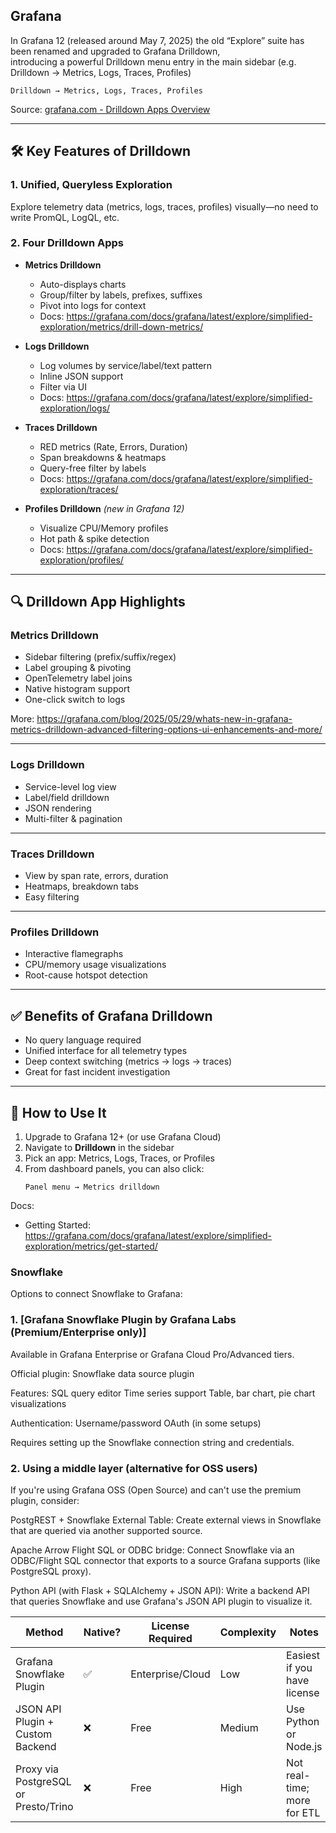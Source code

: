 ## Grafana

In Grafana 12 (released around May 7, 2025) the old “Explore” suite has been renamed and upgraded to Grafana Drilldown,   
introducing a powerful Drilldown menu entry in the main sidebar 
(e.g. Drilldown → Metrics, Logs, Traces, Profiles) 

```
Drilldown → Metrics, Logs, Traces, Profiles
```

Source: [grafana.com - Drilldown Apps Overview](https://grafana.com/blog/2025/02/20/grafana-drilldown-apps-the-improved-queryless-experience-formerly-known-as-the-explore-apps/?utm_source=chatgpt.com)

---

## 🛠️ Key Features of Drilldown

### 1. Unified, Queryless Exploration
Explore telemetry data (metrics, logs, traces, profiles) visually—no need to write PromQL, LogQL, etc.

### 2. Four Drilldown Apps
- **Metrics Drilldown**  
  - Auto-displays charts  
  - Group/filter by labels, prefixes, suffixes  
  - Pivot into logs for context  
  - Docs: https://grafana.com/docs/grafana/latest/explore/simplified-exploration/metrics/drill-down-metrics/

- **Logs Drilldown**  
  - Log volumes by service/label/text pattern  
  - Inline JSON support  
  - Filter via UI  
  - Docs: https://grafana.com/docs/grafana/latest/explore/simplified-exploration/logs/

- **Traces Drilldown**  
  - RED metrics (Rate, Errors, Duration)  
  - Span breakdowns & heatmaps  
  - Query-free filter by labels  
  - Docs: https://grafana.com/docs/grafana/latest/explore/simplified-exploration/traces/

- **Profiles Drilldown** *(new in Grafana 12)*  
  - Visualize CPU/Memory profiles  
  - Hot path & spike detection  
  - Docs: https://grafana.com/docs/grafana/latest/explore/simplified-exploration/profiles/

---

## 🔍 Drilldown App Highlights

### Metrics Drilldown
- Sidebar filtering (prefix/suffix/regex)
- Label grouping & pivoting
- OpenTelemetry label joins
- Native histogram support
- One-click switch to logs

More: https://grafana.com/blog/2025/05/29/whats-new-in-grafana-metrics-drilldown-advanced-filtering-options-ui-enhancements-and-more/

---

### Logs Drilldown
- Service-level log view
- Label/field drilldown
- JSON rendering
- Multi-filter & pagination

---

### Traces Drilldown
- View by span rate, errors, duration
- Heatmaps, breakdown tabs
- Easy filtering

---

### Profiles Drilldown
- Interactive flamegraphs
- CPU/memory usage visualizations
- Root-cause hotspot detection

---

## ✅ Benefits of Grafana Drilldown

- No query language required
- Unified interface for all telemetry types
- Deep context switching (metrics → logs → traces)
- Great for fast incident investigation

---

## 🧭 How to Use It

1. Upgrade to Grafana 12+ (or use Grafana Cloud)
2. Navigate to **Drilldown** in the sidebar
3. Pick an app: Metrics, Logs, Traces, or Profiles
4. From dashboard panels, you can also click:
   ```
   Panel menu → Metrics drilldown
   ```

Docs:
- Getting Started: https://grafana.com/docs/grafana/latest/explore/simplified-exploration/metrics/get-started/


### Snowflake

Options to connect Snowflake to Grafana:
### 1. [Grafana Snowflake Plugin by Grafana Labs (Premium/Enterprise only)]
Available in Grafana Enterprise or Grafana Cloud Pro/Advanced tiers.

Official plugin: Snowflake data source plugin

Features:
SQL query editor
Time series support
Table, bar chart, pie chart visualizations

Authentication:
Username/password
OAuth (in some setups)

Requires setting up the Snowflake connection string and credentials.

### 2. Using a middle layer (alternative for OSS users)
If you're using Grafana OSS (Open Source) and can't use the premium plugin, consider:

PostgREST + Snowflake External Table: Create external views in Snowflake that are queried via another supported source.

Apache Arrow Flight SQL or ODBC bridge: Connect Snowflake via an ODBC/Flight SQL connector that exports to a source Grafana supports (like PostgreSQL proxy).

Python API (with Flask + SQLAlchemy + JSON API): Write a backend API that queries Snowflake and use Grafana's JSON API plugin to visualize it.

| Method                               | Native? | License Required | Complexity | Notes                       |
| ------------------------------------ | ------- | ---------------- | ---------- | --------------------------- |
| Grafana Snowflake Plugin             | ✅       | Enterprise/Cloud | Low        | Easiest if you have license |
| JSON API Plugin + Custom Backend     | ❌       | Free             | Medium     | Use Python or Node.js       |
| Proxy via PostgreSQL or Presto/Trino | ❌       | Free             | High       | Not real-time; more for ETL |

